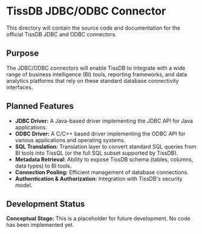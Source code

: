 # TissDB JDBC/ODBC Connector

This directory will contain the source code and documentation for the official TissDB JDBC and ODBC connectors.

## Purpose

The JDBC/ODBC connectors will enable TissDB to integrate with a wide range of business intelligence (BI) tools, reporting frameworks, and data analytics platforms that rely on these standard database connectivity interfaces.

## Planned Features

-   **JDBC Driver:** A Java-based driver implementing the JDBC API for Java applications.
-   **ODBC Driver:** A C/C++ based driver implementing the ODBC API for various applications and operating systems.
-   **SQL Translation:** Translation layer to convert standard SQL queries from BI tools into TissQL (or the full SQL subset supported by TissDB).
-   **Metadata Retrieval:** Ability to expose TissDB schema (tables, columns, data types) to BI tools.
-   **Connection Pooling:** Efficient management of database connections.
-   **Authentication & Authorization:** Integration with TissDB's security model.

## Development Status

**Conceptual Stage:** This is a placeholder for future development. No code has been implemented yet.
